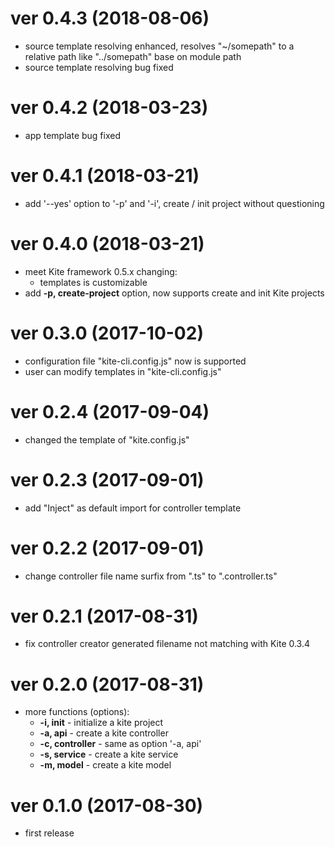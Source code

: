 # ver 0.4.3 (2018-08-06)
- source template resolving enhanced, resolves "~/somepath" to a relative path like "../somepath" base on module path
- source template resolving bug fixed

# ver 0.4.2 (2018-03-23)
- app template bug fixed

# ver 0.4.1 (2018-03-21)
- add '--yes' option to '-p' and '-i', create / init project without questioning

# ver 0.4.0 (2018-03-21)
- meet Kite framework 0.5.x changing:
  * templates is customizable
- add __-p, create-project__ option, now supports create and init Kite projects

# ver 0.3.0 (2017-10-02)
- configuration file "kite-cli.config.js" now is supported
- user can modify templates in "kite-cli.config.js"

# ver 0.2.4 (2017-09-04)
- changed the template of "kite.config.js"

# ver 0.2.3 (2017-09-01)
- add "Inject" as default import for controller template

# ver 0.2.2 (2017-09-01)
- change controller file name surfix from ".ts" to ".controller.ts"

# ver 0.2.1 (2017-08-31)
- fix controller creator generated filename not matching with Kite 0.3.4

# ver 0.2.0 (2017-08-31)
- more functions (options):
  * __-i, init__ - initialize a kite project
  * __-a, api__ - create a kite controller
  * __-c, controller__ - same as option '-a, api'
  * __-s, service__ - create a kite service
  * __-m, model__ - create a kite model

# ver 0.1.0 (2017-08-30)
- first release
